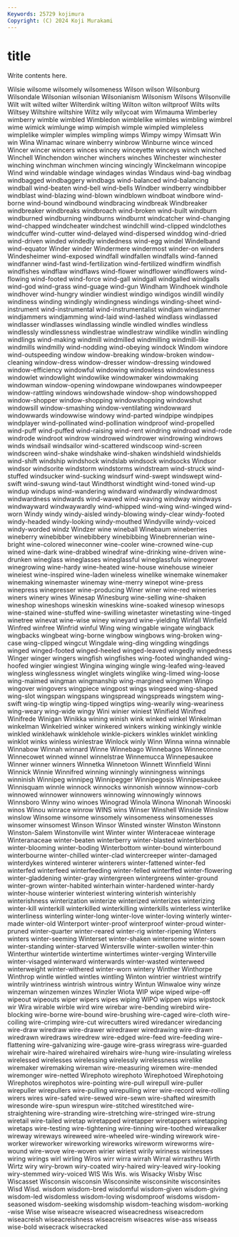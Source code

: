 ```yaml
---
Keywords: 25729 kojimura
Copyright: (C) 2024 Koji Murakami
---
```


# title

Write contents here.



 Wilsie wilsome wilsomely wilsomeness Wilson wilson Wilsonburg
Wilsondale Wilsonian wilsonian Wilsonianism Wilsonism Wilsons Wilsonville Wilt wilt wilted
wilter Wilterdink wilting Wilton wilton wiltproof Wilts wilts Wiltsey Wiltshire
wiltshire Wiltz wily wilycoat wim Wimauma Wimberley wimberry wimble wimbled
Wimbledon wimblelike wimbles wimbling wimbrel wime wimick wimlunge wimp wimpish
wimple wimpled wimpleless wimplelike wimpler wimples wimpling wimps Wimpy wimpy
Wimsatt Win win Wina Winamac winare winberry winbrow Winburne wince
winced Wincer wincer wincers winces wincey winceyette winceys winch winched
Winchell Winchendon wincher winchers winches Winchester winchester winching winchman winchmen
wincing wincingly Winckelmann wincopipe Wind wind windable windage windages windas
Windaus wind-bag windbag windbagged windbaggery windbags wind-balanced wind-balancing windball wind-beaten
wind-bell wind-bells Windber windberry windbibber windblast wind-blazing wind-blown windblown windboat
windbore wind-borne wind-bound windbound windbracing windbreak Windbreaker windbreaker windbreaks windbroach
wind-broken wind-built windburn windburned windburning windburns windburnt windcatcher wind-changing wind-chapped
windcheater windchest windchill wind-clipped windclothes windcuffer wind-cutter wind-delayed wind-dispersed winddog
wind-dried wind-driven winded windedly windedness wind-egg windel Windelband wind-equator Winder
winder Windermere windermost winder-on winders Windesheimer wind-exposed windfall windfallen windfalls
wind-fanned windfanner wind-fast wind-fertilization wind-fertilized windfirm windfish windfishes windflaw windflaws
wind-flower windflower windflowers wind-flowing wind-footed wind-force wind-gall windgall windgalled windgalls
wind-god wind-grass wind-guage wind-gun Windham Windhoek windhole windhover wind-hungry windier
windiest windigo windigos windill windily windiness winding windingly windingness windings
winding-sheet wind-instrument wind-instrumental wind-instrumentalist windjam windjammer windjammers windjamming wind-laid wind-lashed
windlass windlassed windlasser windlasses windlassing windle windled windles windless windlessly
windlessness windlestrae windlestraw windlike windlin windling windlings wind-making windmill windmilled
windmilling windmill-like windmills windmilly wind-nodding wind-obeying windock Windom windore wind-outspeeding
window window-breaking window-broken window-cleaning window-dress window-dresser window-dressing windowed window-efficiency windowful
windowing windowless windowlessness windowlet windowlight windowlike windowmaker windowmaking windowman window-opening
windowpane windowpanes windowpeeper window-rattling windows windowshade window-shop windowshopped window-shopper window-shopping
windowshopping windowshut windowsill window-smashing window-ventilating windowward windowwards windowwise windowy wind-parted
windpipe windpipes windplayer wind-pollinated wind-pollination windproof wind-propelled wind-puff wind-puffed wind-raising
wind-rent windring windroad wind-rode windrode windroot windrow windrowed windrower windrowing
windrows winds windsail windsailor wind-scattered windscoop wind-screen windscreen wind-shake windshake
wind-shaken windshield windshields wind-shift windship windshock windslab windsock windsocks Windsor
windsor windsorite windstorm windstorms windstream wind-struck wind-stuffed windsucker wind-sucking windsurf
wind-swept windswept wind-swift wind-swung wind-taut Windthorst windtight wind-toned wind-up windup
windups wind-wandering windward windwardly windwardmost windwardness windwards wind-waved wind-waving windway
windways windwayward windwaywardly wind-whipped wind-wing wind-winged wind-worn Windy windy windy-aisled
windy-blowing windy-clear windy-footed windy-headed windy-looking windy-mouthed Windyville windy-voiced windy-worded windz
Windzer wine wineball Winebaum wineberries wineberry winebibber winebibbery winebibbing Winebrennerian
wine-bright wine-colored wineconner wine-cooler wine-crowned wine-cup wined wine-dark wine-drabbed winedraf
wine-drinking wine-driven wine-drunken wineglass wineglasses wineglassful wineglassfuls winegrower winegrowing wine-hardy
wine-heated wine-house winehouse wineier wineiest wine-inspired wine-laden wineless winelike winemake
winemaker winemaking winemaster winemay wine-merry winepot wine-press winepress winepresser wine-producing
Winer winer wine-red wineries winers winery wines Winesap Winesburg wine-selling
wine-shaken wineshop wineshops wineskin wineskins wine-soaked winesop winesops wine-stained wine-stuffed
wine-swilling winetaster winetasting wine-tinged winetree winevat wine-wise winey wineyard wine-yielding
Winfall Winfield Winfred winfree Winfrid winful Wing wing wingable wingate
wingback wingbacks wingbeat wing-borne wingbow wingbows wing-broken wing-case wing-clipped wingcut
Wingdale wing-ding wingding wingdings winged winged-footed winged-heeled winged-leaved wingedly wingedness
Winger winger wingers wingfish wingfishes wing-footed winghanded wing-hoofed wingier wingiest
Wingina winging wingle wing-leafed wing-leaved wingless winglessness winglet winglets winglike
wing-limed wing-loose wing-maimed wingman wingmanship wing-margined wingmen Wingo wingover wingovers
wingpiece wingpost wings wingseed wing-shaped wing-slot wingspan wingspans wingspread wingspreads
wingstem wing-swift wing-tip wingtip wing-tipped wingtips wing-wearily wing-weariness wing-weary wing-wide
wingy Wini winier winiest Winifield Winifred Winifrede Winigan Winikka wining
winish wink winked winkel Winkelman winkelman Winkelried winker winkered winkers
winking winkingly winkle winkled winklehawk winklehole winkle-pickers winkles winklet winkling
winklot winks winless winlestrae Winlock winly Winn Winna winna winnable
Winnabow Winnah winnard Winne Winnebago Winnebagos Winneconne Winnecowet winned winnel
winnelstrae Winnemucca Winnepesaukee Winner winner winners Winnetka Winnetoon Winnett Winnfield
Winni Winnick Winnie Winnifred winning winningly winningness winnings winninish Winnipeg
winnipeg Winnipegger Winnipegosis Winnipesaukee Winnisquam winnle winnock winnocks winnonish winnow
winnow-corb winnowed winnower winnowers winnowing winnowingly winnows Winnsboro Winny wino
winoes Winograd Winola Winona Winonah Winooski winos Winou winrace winrow
WINS wins Winser Winshell Winside Winslow winslow Winsome winsome winsomely
winsomeness winsomenesses winsomer winsomest Winson Winsor Winsted winster Winston Winstonn
Winston-Salem Winstonville wint Winter winter Winteraceae winterage Winteranaceae winter-beaten winterberry
winter-blasted winterbloom winter-blooming winter-boding Winterbottom winter-bound winterbound winterbourne winter-chilled winter-clad
wintercreeper winter-damaged winterdykes wintered winterer winterers winter-fattened winter-fed winterfed winterfeed
winterfeeding winter-felled winterffed winter-flowering winter-gladdening winter-gray wintergreen wintergreens winter-ground winter-grown
winter-habited winterhain winter-hardened winter-hardy winter-house winterier winteriest wintering winterish winterishly
winterishness winterization winterize winterized winterizes winterizing winter-kill winterkill winterkilled winterkilling
winterkills winterless winterlike winterliness winterling winter-long winter-love winter-loving winterly winter-made
winter-old Winterport winter-proof winterproof winter-proud winter-pruned winter-quarter winter-reared winter-rig winter-ripening
Winters winters winter-seeming Winterset winter-shaken wintersome winter-sown winter-standing winter-starved Wintersville
winter-swollen winter-thin Winterthur wintertide wintertime wintertimes winter-verging Winterville winter-visaged winterward
winterwards winter-wasted winterweed winterweight winter-withered winter-worn wintery Winther Winthorpe Winthrop
wintle wintled wintles wintling Winton wintrier wintriest wintrify wintrily wintriness
wintrish wintrous wintry Wintun Winwaloe winy winze winzeman winzemen winzes
Winzler Wiota WIP wipe wiped wipe-off wipeout wipeouts wiper wipers
wipes wiping WIPO wippen wips wipstock wir Wira wirable wirble
wird wire wirebar wire-bending wirebird wire-blocking wire-borne wire-bound wire-brushing wire-caged
wire-cloth wire-coiling wire-crimping wire-cut wirecutters wired wiredancer wiredancing wire-draw wiredraw
wire-drawer wiredrawer wiredrawing wire-drawn wiredrawn wiredraws wiredrew wire-edged wire-feed wire-feeding
wire-flattening wire-galvanizing wire-gauge wire-grass wiregrass wire-guarded wirehair wire-haired wirehaired wirehairs
wire-hung wire-insulating wireless wirelessed wirelesses wirelessing wirelessly wirelessness wirelike wiremaker
wiremaking wireman wire-measuring wiremen wire-mended wiremonger wire-netted Wirephoto wirephoto Wirephotoed
Wirephotoing Wirephotos wirephotos wire-pointing wire-pull wirepull wire-puller wirepuller wirepullers wire-pulling
wirepulling wirer wire-record wire-rolling wirers wires wire-safed wire-sewed wire-sewn wire-shafted
wiresmith wiresonde wire-spun wirespun wire-stitched wirestitched wire-straightening wire-stranding wire-stretching wire-stringed
wire-strung wiretail wire-tailed wiretap wiretapped wiretapper wiretappers wiretapping wiretaps wire-testing
wire-tightening wire-tinning wire-toothed wirewalker wireway wireways wireweed wire-wheeled wire-winding wirework
wire-worker wireworker wireworking wireworks wireworm wireworms wire-wound wire-wove wire-woven wirier
wiriest wirily wiriness wirinesses wiring wirings wirl wirling Wiros wirr
wirra wirrah Wirral wirrasthru Wirth Wirtz wiry wiry-brown wiry-coated wiry-haired
wiry-leaved wiry-looking wiry-stemmed wiry-voiced WIS Wis Wis. wis Wisacky Wisby
Wisc Wiscasset Wisconsin wisconsin Wisconsinite wisconsinite wisconsinites Wisd Wisd. wisdom
wisdom-bred wisdomful wisdom-given wisdom-giving wisdom-led wisdomless wisdom-loving wisdomproof wisdoms wisdom-seasoned
wisdom-seeking wisdomship wisdom-teaching wisdom-working -wise Wise wise wiseacre wiseacred wiseacredness
wiseacredom wiseacreish wiseacreishness wiseacreism wiseacres wise-ass wiseass wise-bold wisecrack wisecracked
